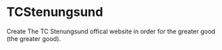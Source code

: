 # TCStenungsund
Create The TC Stenungsund offical website in order for the greater good (the greater good).
